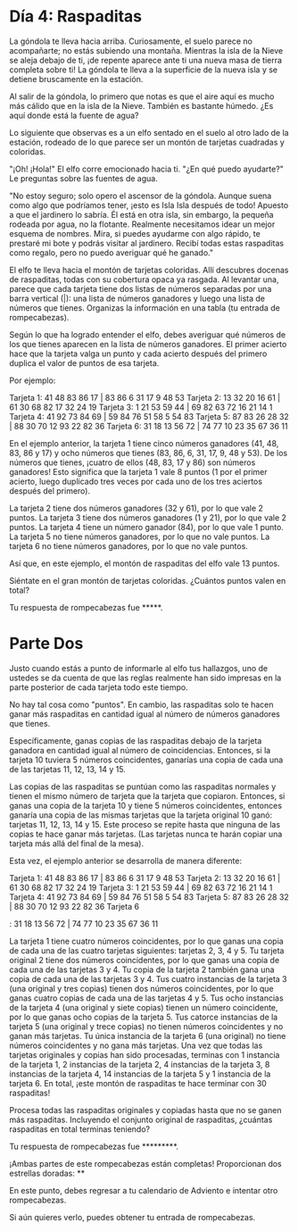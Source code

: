 # Día 4: Raspaditas

La góndola te lleva hacia arriba. Curiosamente, el suelo parece no acompañarte; no estás subiendo una montaña. Mientras la isla de la Nieve se aleja debajo de ti, ¡de repente aparece ante ti una nueva masa de tierra completa sobre ti! La góndola te lleva a la superficie de la nueva isla y se detiene bruscamente en la estación.

Al salir de la góndola, lo primero que notas es que el aire aquí es mucho más cálido que en la isla de la Nieve. También es bastante húmedo. ¿Es aquí donde está la fuente de agua?

Lo siguiente que observas es a un elfo sentado en el suelo al otro lado de la estación, rodeado de lo que parece ser un montón de tarjetas cuadradas y coloridas.

"¡Oh! ¡Hola!" El elfo corre emocionado hacia ti. "¿En qué puedo ayudarte?" Le preguntas sobre las fuentes de agua.

"No estoy seguro; solo opero el ascensor de la góndola. Aunque suena como algo que podríamos tener, ¡esto es Isla Isla después de todo! Apuesto a que el jardinero lo sabría. Él está en otra isla, sin embargo, la pequeña rodeada por agua, no la flotante. Realmente necesitamos idear un mejor esquema de nombres. Mira, si puedes ayudarme con algo rápido, te prestaré mi bote y podrás visitar al jardinero. Recibí todas estas raspaditas como regalo, pero no puedo averiguar qué he ganado."

El elfo te lleva hacia el montón de tarjetas coloridas. Allí descubres docenas de raspaditas, todas con su cobertura opaca ya rasgada. Al levantar una, parece que cada tarjeta tiene dos listas de números separadas por una barra vertical (|): una lista de números ganadores y luego una lista de números que tienes. Organizas la información en una tabla (tu entrada de rompecabezas).

Según lo que ha logrado entender el elfo, debes averiguar qué números de los que tienes aparecen en la lista de números ganadores. El primer acierto hace que la tarjeta valga un punto y cada acierto después del primero duplica el valor de puntos de esa tarjeta.

Por ejemplo:

Tarjeta 1: 41 48 83 86 17 | 83 86 6 31 17 9 48 53
Tarjeta 2: 13 32 20 16 61 | 61 30 68 82 17 32 24 19
Tarjeta 3: 1 21 53 59 44 | 69 82 63 72 16 21 14 1
Tarjeta 4: 41 92 73 84 69 | 59 84 76 51 58 5 54 83
Tarjeta 5: 87 83 26 28 32 | 88 30 70 12 93 22 82 36
Tarjeta 6: 31 18 13 56 72 | 74 77 10 23 35 67 36 11

En el ejemplo anterior, la tarjeta 1 tiene cinco números ganadores (41, 48, 83, 86 y 17) y ocho números que tienes (83, 86, 6, 31, 17, 9, 48 y 53). De los números que tienes, ¡cuatro de ellos (48, 83, 17 y 86) son números ganadores! Esto significa que la tarjeta 1 vale 8 puntos (1 por el primer acierto, luego duplicado tres veces por cada uno de los tres aciertos después del primero).

La tarjeta 2 tiene dos números ganadores (32 y 61), por lo que vale 2 puntos.
La tarjeta 3 tiene dos números ganadores (1 y 21), por lo que vale 2 puntos.
La tarjeta 4 tiene un número ganador (84), por lo que vale 1 punto.
La tarjeta 5 no tiene números ganadores, por lo que no vale puntos.
La tarjeta 6 no tiene números ganadores, por lo que no vale puntos.

Así que, en este ejemplo, el montón de raspaditas del elfo vale 13 puntos.

Siéntate en el gran montón de tarjetas coloridas. ¿Cuántos puntos valen en total?

Tu respuesta de rompecabezas fue *****.

# Parte Dos 


Justo cuando estás a punto de informarle al elfo tus hallazgos, uno de ustedes se da cuenta de que las reglas realmente han sido impresas en la parte posterior de cada tarjeta todo este tiempo.

No hay tal cosa como "puntos". En cambio, las raspaditas solo te hacen ganar más raspaditas en cantidad igual al número de números ganadores que tienes.

Específicamente, ganas copias de las raspaditas debajo de la tarjeta ganadora en cantidad igual al número de coincidencias. Entonces, si la tarjeta 10 tuviera 5 números coincidentes, ganarías una copia de cada una de las tarjetas 11, 12, 13, 14 y 15.

Las copias de las raspaditas se puntúan como las raspaditas normales y tienen el mismo número de tarjeta que la tarjeta que copiaron. Entonces, si ganas una copia de la tarjeta 10 y tiene 5 números coincidentes, entonces ganaría una copia de las mismas tarjetas que la tarjeta original 10 ganó: tarjetas 11, 12, 13, 14 y 15. Este proceso se repite hasta que ninguna de las copias te hace ganar más tarjetas. (Las tarjetas nunca te harán copiar una tarjeta más allá del final de la mesa).

Esta vez, el ejemplo anterior se desarrolla de manera diferente:

Tarjeta 1: 41 48 83 86 17 | 83 86 6 31 17 9 48 53
Tarjeta 2: 13 32 20 16 61 | 61 30 68 82 17 32 24 19
Tarjeta 3: 1 21 53 59 44 | 69 82 63 72 16 21 14 1
Tarjeta 4: 41 92 73 84 69 | 59 84 76 51 58 5 54 83
Tarjeta 5: 87 83 26 28 32 | 88 30 70 12 93 22 82 36
Tarjeta 6

: 31 18 13 56 72 | 74 77 10 23 35 67 36 11

La tarjeta 1 tiene cuatro números coincidentes, por lo que ganas una copia de cada una de las cuatro tarjetas siguientes: tarjetas 2, 3, 4 y 5.
Tu tarjeta original 2 tiene dos números coincidentes, por lo que ganas una copia de cada una de las tarjetas 3 y 4.
Tu copia de la tarjeta 2 también gana una copia de cada una de las tarjetas 3 y 4.
Tus cuatro instancias de la tarjeta 3 (una original y tres copias) tienen dos números coincidentes, por lo que ganas cuatro copias de cada una de las tarjetas 4 y 5.
Tus ocho instancias de la tarjeta 4 (una original y siete copias) tienen un número coincidente, por lo que ganas ocho copias de la tarjeta 5.
Tus catorce instancias de la tarjeta 5 (una original y trece copias) no tienen números coincidentes y no ganan más tarjetas.
Tu única instancia de la tarjeta 6 (una original) no tiene números coincidentes y no gana más tarjetas.
Una vez que todas las tarjetas originales y copias han sido procesadas, terminas con 1 instancia de la tarjeta 1, 2 instancias de la tarjeta 2, 4 instancias de la tarjeta 3, 8 instancias de la tarjeta 4, 14 instancias de la tarjeta 5 y 1 instancia de la tarjeta 6. En total, ¡este montón de raspaditas te hace terminar con 30 raspaditas!

Procesa todas las raspaditas originales y copiadas hasta que no se ganen más raspaditas. Incluyendo el conjunto original de raspaditas, ¿cuántas raspaditas en total terminas teniendo?

Tu respuesta de rompecabezas fue *********.

¡Ambas partes de este rompecabezas están completas! Proporcionan dos estrellas doradas: **

En este punto, debes regresar a tu calendario de Adviento e intentar otro rompecabezas.

Si aún quieres verlo, puedes obtener tu entrada de rompecabezas.

